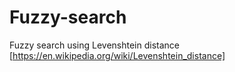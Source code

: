 # Fuzzy-search
Fuzzy search using Levenshtein distance [https://en.wikipedia.org/wiki/Levenshtein_distance]
